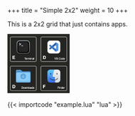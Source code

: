 +++
title = "Simple 2x2"
weight = 10
+++

This is a 2x2 grid that just contains apps.

<img src="screenshot.png" alt="A screenshot of the 2x2 grid" style="max-width: 10em;" />

{{< importcode "example.lua" "lua" >}}
